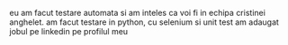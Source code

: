 eu am facut testare automata si am inteles ca voi fi in echipa cristinei anghelet.
am facut testare in python, cu selenium si unit test
am adaugat jobul pe linkedin pe profilul meu

